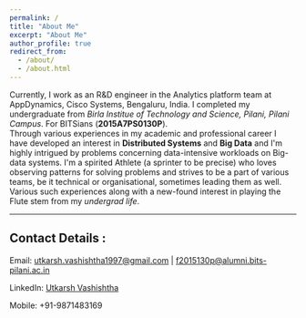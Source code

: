 ```yaml
---
permalink: /
title: "About Me"
excerpt: "About Me"
author_profile: true
redirect_from: 
  - /about/
  - /about.html
---
```


Currently, I work as an R&D engineer in the Analytics platform team at AppDynamics, Cisco Systems, Bengaluru, India. I completed my undergraduate
from *Birla Institue of Technology and Science, Pilani, Pilani Campus*. For BITSians (**2015A7PS0130P**).<br> 
Through various experiences in my academic and professional career I have developed an interest in **Distributed Systems** and **Big Data** and 
I'm highly intrigued by problems concerning data-intensive workloads on Big-data systems.
I'm a spirited Athlete (a sprinter to be precise) who loves observing patterns for solving problems and strives to be a part of various teams, be it 
technical or organisational, sometimes leading them as well. Various such experiences along with a new-found interest in playing the Flute stem from my 
*undergrad life*.

---

Contact Details :
-
Email: utkarsh.vashishtha1997@gmail.com | f2015130p@alumni.bits-pilani.ac.in

LinkedIn: [Utkarsh Vashishtha](https://www.linkedin.com/in/utkarshv1997/)

Mobile: +91-9871483169